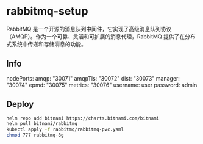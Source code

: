 # rabbitmq-setup
RabbitMQ 是一个开源的消息队列中间件，它实现了高级消息队列协议（AMQP）。作为一个可靠、灵活和可扩展的消息代理，RabbitMQ 提供了在分布式系统中传递和存储消息的功能。
## Info
nodePorts:
amqp: "30071"
amqpTls: "30072"
dist: "30073"
manager: "30074"
epmd: "30075"
metrics: "30076"
username: user
password: admin

## Deploy
```bash
helm repo add bitnami https://charts.bitnami.com/bitnami
helm pull bitnami/rabbitmq 
kubectl apply -f rabbitmq/rabbitmq-pvc.yaml    
chmod 777 rabbitmq-8g
```